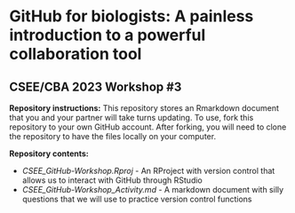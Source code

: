 # GitHub for biologists: A painless introduction to a powerful collaboration tool
## CSEE/CBA 2023 Workshop #3

**Repository instructions:**
This repository stores an Rmarkdown document that you and your partner will take turns updating. To use, fork this repository to your own GitHub account. After forking, you will need to clone the repository to have the files locally on your computer.

**Repository contents:**
* *CSEE_GitHub-Workshop.Rproj* - An RProject with version control that allows us to interact with GitHub through RStudio
* *CSEE_GitHub-Workshop_Activity.md* - A markdown document with silly questions that we will use to practice version control functions 
